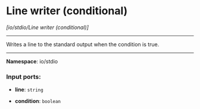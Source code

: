 # Line writer (conditional)

_[io/stdio/Line writer (conditional)]_

---

Writes a line to the standard output when the condition is true.

---

__Namespace__: io/stdio

### Input ports:

* __line__: ` string `


* __condition__: ` boolean `


